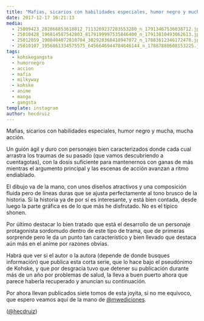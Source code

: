 ```yaml
---
title: "Mafias, sicarios con habilidades especiales, humor negro y mucha, mucha acción"
date: 2017-12-17 16:21:13
media: 
  - 25009423_202866853618012_7113269237283553280_n_17913467536038712.jpg
  - 25010428_196814587542803_8179199997535846400_n_17913810493062613.jpg
  - 25012859_1908404072810704_302928368418947072_n_17883612346172478.jpg
  - 25010107_1956861334575575_6456646944784646144_n_17887880608153225.jpg
tags: 
  - kohskegangsta
  - humornegro
  - accion
  - mafia
  - milkyway
  - kohske
  - anime
  - manga
  - gangsta
template: instagram
author: hecdruiz
---
```


Mafias, sicarios con habilidades especiales, humor negro y mucha, mucha acción.


Un guión ágil y duro con personajes bien caracterizados donde cada cual arrastra los traumas de su pasado (que vamos descubriendo a cuentagotas), con la dosis suficiente para mantenernos con ganas de más mientras el argumento principal y las escenas de acción avanzan a ritmo endiablado.


El dibujo va de la mano, con unos diseños atractivos y una composición fluida pero de líneas duras que se ajusta perfectamente al tono brusco de la historia. Si la historia ya de por sí es interesante, y está bien contada, desde luego la parte gráfica es de lo que más he disfrutado. No es el típico shonen.


Por último destacar lo bien tratado que está el desarrollo de un personaje protagonista sordomudo dentro de este tipo de trama, que de primeras sorprende pero le da un punto tan característico y bien llevado que destaca aún más en el anime por razones obvias.


Habrá que ver si el autor o la autora (depende de donde busques información) que publica esta corta serie, que lo hace bajo el pseudónimo de Kohske, y que por desgracia tuvo que detener su publicación durante más de un año por problemas de salud, la lleva a buen puerto ahora que parece haberla recuperado y anuncian su continuación.


Por ahora llevan publicados siete tomos de esta joyita, si no me equivoco, que espero veamos aquí de la mano de [@mwediciones](https://instagram.com/mwediciones).




([@hecdruiz](https://instagram.com/hecdruiz))





